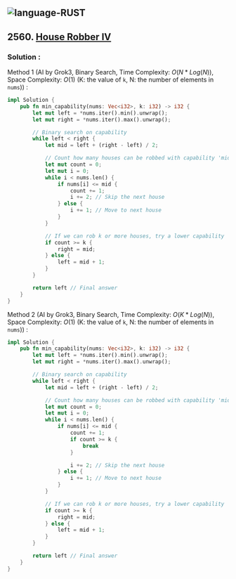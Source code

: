 ![language-RUST](https://img.shields.io/badge/RUST-8d4004?style=for-the-badge&logo=RUST)
---

## 2560. [House Robber IV](https://leetcode.com/problems/house-robber-iv)

### Solution :

Method 1 (AI by Grok3, Binary Search, Time Complexity: $O(N*Log(N))$, Space Complexity: $O(1)$ (K: the value of `k`, N: the number of elements in `nums`)) :
```rust
impl Solution {
    pub fn min_capability(nums: Vec<i32>, k: i32) -> i32 {
        let mut left = *nums.iter().min().unwrap();
        let mut right = *nums.iter().max().unwrap();

        // Binary search on capability
        while left < right {
            let mid = left + (right - left) / 2;

            // Count how many houses can be robbed with capability 'mid'
            let mut count = 0;
            let mut i = 0;
            while i < nums.len() {
                if nums[i] <= mid {
                    count += 1;
                    i += 2; // Skip the next house
                } else {
                    i += 1; // Move to next house
                }
            }

            // If we can rob k or more houses, try a lower capability
            if count >= k {
                right = mid;
            } else {
                left = mid + 1;
            }
        }

        return left // Final answer
    }
}
```

Method 2 (AI by Grok3, Binary Search, Time Complexity: $O(K*Log(N))$, Space Complexity: $O(1)$ (K: the value of `k`, N: the number of elements in `nums`)) :
```rust
impl Solution {
    pub fn min_capability(nums: Vec<i32>, k: i32) -> i32 {
        let mut left = *nums.iter().min().unwrap();
        let mut right = *nums.iter().max().unwrap();

        // Binary search on capability
        while left < right {
            let mid = left + (right - left) / 2;

            // Count how many houses can be robbed with capability 'mid'
            let mut count = 0;
            let mut i = 0;
            while i < nums.len() {
                if nums[i] <= mid {
                    count += 1;
                    if count >= k {
                        break
                    }

                    i += 2; // Skip the next house
                } else {
                    i += 1; // Move to next house
                }
            }

            // If we can rob k or more houses, try a lower capability
            if count >= k {
                right = mid;
            } else {
                left = mid + 1;
            }
        }

        return left // Final answer
    }
}
```
